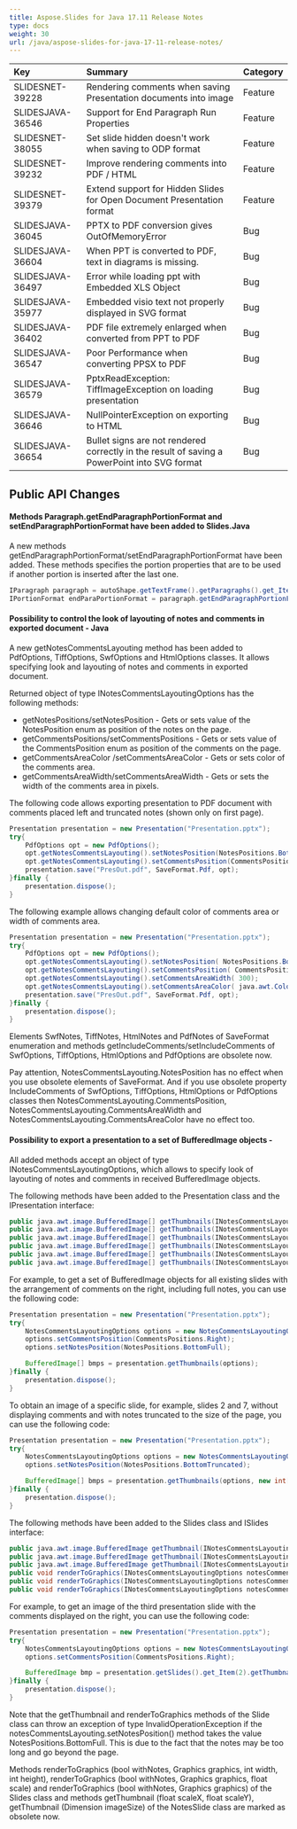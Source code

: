 ```yaml
---
title: Aspose.Slides for Java 17.11 Release Notes
type: docs
weight: 30
url: /java/aspose-slides-for-java-17-11-release-notes/
---
```


|**Key**|**Summary**|**Category**|
| :- | :- | :- |
|SLIDESNET-39228|Rendering comments when saving Presentation documents into image|Feature|
|SLIDESJAVA-36546|Support for End Paragraph Run Properties|Feature|
|SLIDESNET-38055|Set slide hidden doesn't work when saving to ODP format|Feature|
|SLIDESNET-39232|Improve rendering comments into PDF / HTML|Feature|
|SLIDESNET-39379|Extend support for Hidden Slides for Open Document Presentation format|Feature|
|SLIDESJAVA-36045|PPTX to PDF conversion gives OutOfMemoryError|Bug|
|SLIDESJAVA-36604|When PPT is converted to PDF, text in diagrams is missing.|Bug|
|SLIDESJAVA-36497|Error while loading ppt with Embedded XLS Object|Bug|
|SLIDESJAVA-35977|Embedded visio text not properly displayed in SVG format|Bug|
|SLIDESJAVA-36402|PDF file extremely enlarged when converted from PPT to PDF|Bug|
|SLIDESJAVA-36547|Poor Performance when converting PPSX to PDF|Bug|
|SLIDESJAVA-36579|PptxReadException: TiffImageException on loading presentation|Bug|
|SLIDESJAVA-36646|NullPointerException on exporting to HTML|Bug|
|SLIDESJAVA-36654|Bullet signs are not rendered correctly in the result of saving a PowerPoint into SVG format|Bug|

## **Public API Changes**

#### **Methods Paragraph.getEndParagraphPortionFormat and setEndParagraphPortionFormat have been added to Slides.Java**
A new methods getEndParagraphPortionFormat/setEndParagraphPortionFormat have been added. These methods specifies the portion properties that are to be used if another portion is inserted after the last one.

``` java
IParagraph paragraph = autoShape.getTextFrame().getParagraphs().get_Item(0);
IPortionFormat endParaPortionFormat = paragraph.getEndParagraphPortionFormat();
```

#### **Possibility to control the look of layouting of notes and comments in exported document - Java**
A new getNotesCommentsLayouting method has been added to PdfOptions, TiffOptions, SwfOptions and HtmlOptions classes. It allows specifying look and layouting of notes and comments in exported document.

Returned object of type INotesCommentsLayoutingOptions has the following methods:

- getNotesPositions/setNotesPosition - Gets or sets value of the NotesPosition enum as position of the notes on the page.
- getCommentsPositions/setCommentsPositions - Gets or sets value of the CommentsPosition enum as position of the comments on the page.
- getCommentsAreaColor /setCommentsAreaColor - Gets or sets color of the comments area.
- getCommentsAreaWidth/setCommentsAreaWidth - Gets or sets the width of the comments area in pixels.

The following code allows exporting presentation to PDF document with comments placed left and truncated notes (shown only on first page).

``` java
Presentation presentation = new Presentation("Presentation.pptx");
try{
    PdfOptions opt = new PdfOptions();
    opt.getNotesCommentsLayouting().setNotesPosition(NotesPositions.BottomTruncated);
    opt.getNotesCommentsLayouting().setCommentsPosition(CommentsPositions.Right);
    presentation.save("PresOut.pdf", SaveFormat.Pdf, opt);
}finally {
    presentation.dispose();
}
```

The following example allows changing default color of comments area or width of comments area.

``` java
Presentation presentation = new Presentation("Presentation.pptx");
try{
    PdfOptions opt = new PdfOptions();
    opt.getNotesCommentsLayouting().setNotesPosition( NotesPositions.BottomTruncated);
    opt.getNotesCommentsLayouting().setCommentsPosition( CommentsPositions.Right);
    opt.getNotesCommentsLayouting().setCommentsAreaWidth( 300);
    opt.getNotesCommentsLayouting().setCommentsAreaColor( java.awt.Color.CYAN);
    presentation.save("PresOut.pdf", SaveFormat.Pdf, opt);
}finally {
    presentation.dispose();
}
```

Elements SwfNotes, TiffNotes, HtmlNotes and PdfNotes of SaveFormat enumeration and methods getIncludeComments/setIncludeComments of SwfOptions, TiffOptions, HtmlOptions and PdfOptions are obsolete now.

Pay attention, NotesCommentsLayouting.NotesPosition has no effect when you use obsolete elements of SaveFormat. And if you use obsolete property IncludeComments of SwfOptions, TiffOptions, HtmlOptions or PdfOptions classes then NotesCommentsLayouting.CommentsPosition, NotesCommentsLayouting.CommentsAreaWidth and NotesCommentsLayouting.CommentsAreaColor have no effect too.

#### **Possibility to export a presentation to a set of BufferedImage objects -**
All added methods accept an object of type INotesCommentsLayoutingOptions, which allows to specify look of layouting of notes and comments in received BufferedImage objects.

The following methods have been added to the Presentation class and the IPresentation interface:

``` java
public java.awt.image.BufferedImage[] getThumbnails(INotesCommentsLayoutingOptions notesCommentsLayouting);
public java.awt.image.BufferedImage[] getThumbnails(INotesCommentsLayoutingOptions notesCommentsLayouting, int[] slides);
public java.awt.image.BufferedImage[] getThumbnails(INotesCommentsLayoutingOptions notesCommentsLayouting, float scaleX, float scaleY);
public java.awt.image.BufferedImage[] getThumbnails(INotesCommentsLayoutingOptions notesCommentsLayouting, int[] slides, float scaleX, float scaleY);
public java.awt.image.BufferedImage[] getThumbnails(INotesCommentsLayoutingOptions notesCommentsLayouting,java.awt.Dimension imageSize);
public java.awt.image.BufferedImage[] getThumbnails(INotesCommentsLayoutingOptions notesCommentsLayouting, int[] slides,java.awt.Dimension imageSize);
```

For example, to get a set of BufferedImage objects for all existing slides with the arrangement of comments on the right, including full notes, you can use the following code:

``` java
Presentation presentation = new Presentation("Presentation.pptx");
try{
    NotesCommentsLayoutingOptions options = new NotesCommentsLayoutingOptions();
    options.setCommentsPosition(CommentsPositions.Right);
    options.setNotesPosition(NotesPositions.BottomFull);

    BufferedImage[] bmps = presentation.getThumbnails(options);
}finally {
    presentation.dispose();
}
```

To obtain an image of a specific slide, for example, slides 2 and 7, without displaying comments and with notes truncated to the size of the page, you can use the following code:

``` java
Presentation presentation = new Presentation("Presentation.pptx");
try{
    NotesCommentsLayoutingOptions options = new NotesCommentsLayoutingOptions();
    options.setNotesPosition(NotesPositions.BottomTruncated);

    BufferedImage[] bmps = presentation.getThumbnails(options, new int[] { 2, 7 });
}finally {
    presentation.dispose();
}
```

The following methods have been added to the Slides class and ISlides interface:

``` java
public java.awt.image.BufferedImage getThumbnail(INotesCommentsLayoutingOptions notesCommentsLayouting);
public java.awt.image.BufferedImage getThumbnail(INotesCommentsLayoutingOptions notesCommentsLayouting, float scaleX, float scaleY);
public java.awt.image.BufferedImage getThumbnail(INotesCommentsLayoutingOptions notesCommentsLayouting,java.awt.Dimension imageSize);
public void renderToGraphics(INotesCommentsLayoutingOptions notesCommentsLayouting,java.awt.Graphics2D graphics, int width, int height);
public void renderToGraphics(INotesCommentsLayoutingOptions notesCommentsLayouting,java.awt.Graphics2D graphics, float scale);
public void renderToGraphics(INotesCommentsLayoutingOptions notesCommentsLayouting,java.awt.Graphics2D graphics);
```

For example, to get an image of the third presentation slide with the comments displayed on the right, you can use the following code:

``` java
Presentation presentation = new Presentation("Presentation.pptx");
try{
    NotesCommentsLayoutingOptions options = new NotesCommentsLayoutingOptions();
    options.setCommentsPosition(CommentsPositions.Right);

    BufferedImage bmp = presentation.getSlides().get_Item(2).getThumbnail(options);
}finally {
    presentation.dispose();
}
```

Note that the getThumbnail and renderToGraphics methods of the Slide class can throw an exception of type InvalidOperationException if the notesCommentsLayouting.setNotesPosition() method takes the value NotesPositions.BottomFull. This is due to the fact that the notes may be too long and go beyond the page.

Methods renderToGraphics (bool withNotes, Graphics graphics, int width, int height), renderToGraphics (bool withNotes, Graphics graphics, float scale) and renderToGraphics (bool withNotes, Graphics graphics) of the Slides class and methods getThumbnail (float scaleX, float scaleY), getThumbnail (Dimension imageSize) of the NotesSlide class are marked as obsolete now.
